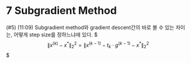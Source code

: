 # 7 Subgradient Method

(#5) (11:09) Subgradient method와 gradient descent간의 바로 볼 수 있는 차이는, 어떻게 step size를 정하느냐에 있다.
$$$
\left \| x^{(k)} - x^* \right \|^2_{2} = \left \| x ^{(k-1)} - t_k\cdot g^{(k-1)} - x^* \right \|^2_{2}
$$$